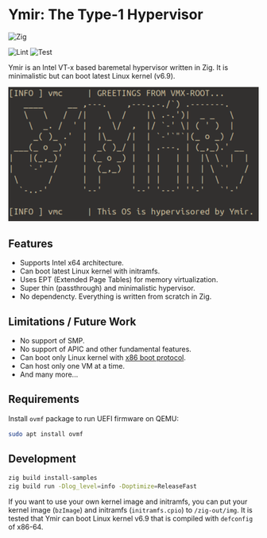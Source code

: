# Ymir: The Type-1 Hypervisor

![Zig](https://shields.io/badge/Zig-v0%2E13%2E0-blue?logo=zig&color=F7A41D&style=for-the-badge)

![Lint](https://github.com/smallkirby/ymir/actions/workflows/lint.yml/badge.svg)
![Test](https://github.com/smallkirby/ymir/actions/workflows/test.yml/badge.svg)

Ymir is an Intel VT-x based baremetal hypervisor written in Zig.
It is minimalistic but can boot latest Linux kernel (v6.9).

![Ymir Logo](assets/ymir.png)

## Features

- Supports Intel x64 architecture.
- Can boot latest Linux kernel with initramfs.
- Uses EPT (Extended Page Tables) for memory virtualization.
- Super thin (passthrough) and minimalistic hypervisor.
- No dependencty. Everything is written from scratch in Zig.

## Limitations / Future Work

- No support of SMP.
- No support of APIC and other fundamental features.
- Can boot only Linux kernel with [x86 boot protocol](https://www.kernel.org/doc/html/v6.1/x86/boot.html).
- Can host only one VM at a time.
- And many more...

## Requirements

Install `ovmf` package to run UEFI firmware on QEMU:

```sh
sudo apt install ovmf
```

## Development

```sh
zig build install-samples
zig build run -Dlog_level=info -Doptimize=ReleaseFast
```

If you want to use your own kernel image and initramfs,
you can put your kernel image (`bzImage`) and initramfs (`initramfs.cpio`) to `/zig-out/img`.
It is tested that Ymir can boot Linux kernel v6.9 that is compiled with `defconfig` of x86-64.
